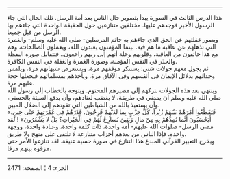 ------------------------------------------------------------------------

هذا الدرس الثالث في السورة يبدأ بتصوير حال الناس بعد أمة الرسل. تلك
الحال التي جاء الرسول الأخير فوجدهم عليها. مختلفين متنازعين حول الحقيقة
الواحدة التي جاءهم بها الرسل من قبل جميعا.  
ويصور غفلتهم عن الحق الذي جاءهم به خاتم المرسلين- صلى الله عليه وسلم-
والغمرة التي تذهلهم عن عاقبة ما هم فيه. بينما المؤمنون يعبدون الله،
ويعملون الصالحات، وهم مع هذا خائفون من العاقبة، وقلوبهم وجلة أنهم إلى
ربهم راجعون.. فتتقابل صورة اليقظة والحذر في النفس المؤمنة، وصورة الغمرة
والغفلة في النفس الكافرة.  
ثم يجول معهم جولات شتى: يستنكر موقفهم مرة، ويستعرض شبهاتهم مرة، ويلمس
وجدانهم بدلائل الإيمان في أنفسهم وفي الآفاق مرة، ويأخذهم بمسلماتهم
فيجعلها حجة عليهم مرة.  
وينتهي بعد هذه الجولات بتركهم إلى مصيرهم المحتوم. ويتوجه بالخطاب إلى
رسول الله صلى الله عليه وسلم أن يمضي في طريقة، لا يغضب لعنادهم، وأن يدفع
السيئة بالحسنى، وأن يستعيذ بالله من الشياطين التي تقودهم إلى الضلال
المبين.  
«فَتَقَطَّعُوا أَمْرَهُمْ بَيْنَهُمْ زُبُراً، كُلُّ حِزْبٍ بِما لَدَيْهِمْ فَرِحُونَ. فَذَرْهُمْ فِي غَمْرَتِهِمْ حَتَّى
حِينٍ. أَيَحْسَبُونَ أَنَّما نُمِدُّهُمْ بِهِ مِنْ مالٍ وَبَنِينَ نُسارِعُ لَهُمْ فِي الْخَيْراتِ؟ بَلْ لا
يَشْعُرُونَ» ! لقد مضى الرسل- صلوات الله عليهم- أمة واحدة، ذات كلمة واحدة،
وعبادة واحدة، ووجهة واحدة، فإذا الناس من بعدهم أحزاب متنازعة لا تلتقي
على منهج ولا طريق.  
ويخرج التعبير القرآني المبدع هذا التنازع في صورة حسية عنيفة. لقد تنازعوا
الأمر حتى مزقوه بينهم مزقا،

------------------------------------------------------------------------

الجزء: 4 ¦ الصفحة: 2471
